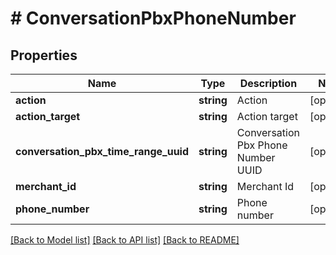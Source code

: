 # # ConversationPbxPhoneNumber

## Properties

Name | Type | Description | Notes
------------ | ------------- | ------------- | -------------
**action** | **string** | Action | [optional]
**action_target** | **string** | Action target | [optional]
**conversation_pbx_time_range_uuid** | **string** | Conversation Pbx Phone Number UUID | [optional]
**merchant_id** | **string** | Merchant Id | [optional]
**phone_number** | **string** | Phone number | [optional]

[[Back to Model list]](../../README.md#models) [[Back to API list]](../../README.md#endpoints) [[Back to README]](../../README.md)
